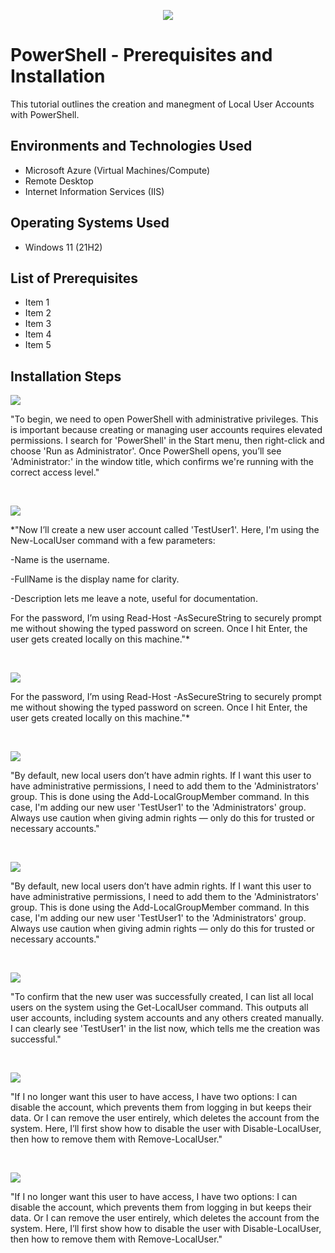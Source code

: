 <p align="center">
<img src="https://github.com/user-attachments/assets/ea48681b-e330-4e26-b5a3-77b44a0e354c"/>
</p>

<h1>PowerShell - Prerequisites and Installation</h1>
This tutorial outlines the creation and manegment of Local User Accounts with PowerShell.<br />


<h2>Environments and Technologies Used</h2>

- Microsoft Azure (Virtual Machines/Compute)
- Remote Desktop
- Internet Information Services (IIS)

<h2>Operating Systems Used </h2>

- Windows 11</b> (21H2)

<h2>List of Prerequisites</h2>

- Item 1
- Item 2
- Item 3
- Item 4
- Item 5

<h2>Installation Steps</h2>


<p>
<img src="https://github.com/user-attachments/assets/72c20e40-e5bd-4dfa-99d1-35a90f019ec8"/>
</p>
<p>
"To begin, we need to open PowerShell with administrative privileges. This is important because creating or managing user accounts requires elevated permissions.
I search for 'PowerShell' in the Start menu, then right-click and choose 'Run as Administrator'.
Once PowerShell opens, you’ll see 'Administrator:' in the window title, which confirms we're running with the correct access level."
</p>
<br />

<p>
<img src="https://github.com/user-attachments/assets/2583f27e-8a89-4e0f-9100-a7ed6322ea44"/>
</p>
<p>
*"Now I’ll create a new user account called 'TestUser1'.
Here, I'm using the New-LocalUser command with a few parameters:

-Name is the username.

-FullName is the display name for clarity.

-Description lets me leave a note, useful for documentation.

For the password, I’m using Read-Host -AsSecureString to securely prompt me without showing the typed password on screen.
Once I hit Enter, the user gets created locally on this machine."*
</p>
<br />


<p>
<img src="https://github.com/user-attachments/assets/8305c8e2-1cf8-42f6-841e-e37adc74de02"/>
</p>
<p>
For the password, I’m using Read-Host -AsSecureString to securely prompt me without showing the typed password on screen.
Once I hit Enter, the user gets created locally on this machine."*
</p>
<br />


<p>
<img src="https://github.com/user-attachments/assets/821020c5-ce5b-4675-ac93-3844ecb98ca1"/>
</p>
<p>
"By default, new local users don’t have admin rights.
If I want this user to have administrative permissions, I need to add them to the 'Administrators' group.
This is done using the Add-LocalGroupMember command.
In this case, I'm adding our new user 'TestUser1' to the 'Administrators' group.
Always use caution when giving admin rights — only do this for trusted or necessary accounts."
</p>
<br />

<p>
<img src="https://github.com/user-attachments/assets/b994d932-7ad2-4b4b-a12b-db52a154ee3e"/>
</p>
<p>
"By default, new local users don’t have admin rights. If I want this user to have administrative permissions, I need to add them to the 'Administrators' group. This is done using the Add-LocalGroupMember command. In this case, I'm adding our new user 'TestUser1' to the 'Administrators' group. Always use caution when giving admin rights — only do this for trusted or necessary accounts."
</p>
<br />

<p>
<img src="https://github.com/user-attachments/assets/6007f2e9-5f89-4c21-b307-a4802180bba3"/>
</p>
<p>
"To confirm that the new user was successfully created, I can list all local users on the system using the Get-LocalUser command. This outputs all user accounts, including system accounts and any others created manually. I can clearly see 'TestUser1' in the list now, which tells me the creation was successful."
</p>
<br />

<p>
<img src="https://github.com/user-attachments/assets/93fb6342-6563-4e49-8c35-64d288f68ee7"/>
</p>
<p>
"If I no longer want this user to have access, I have two options:
I can disable the account, which prevents them from logging in but keeps their data.
Or I can remove the user entirely, which deletes the account from the system.
Here, I’ll first show how to disable the user with Disable-LocalUser, then how to remove them with Remove-LocalUser."
</p>
<br />

<p>
<img src="https://github.com/user-attachments/assets/ed14fb5f-83ea-404b-8264-97b19908ff6f"/>
</p>
<p>
"If I no longer want this user to have access, I have two options:
I can disable the account, which prevents them from logging in but keeps their data.
Or I can remove the user entirely, which deletes the account from the system.
Here, I’ll first show how to disable the user with Disable-LocalUser, then how to remove them with Remove-LocalUser."
</p>
<br />

